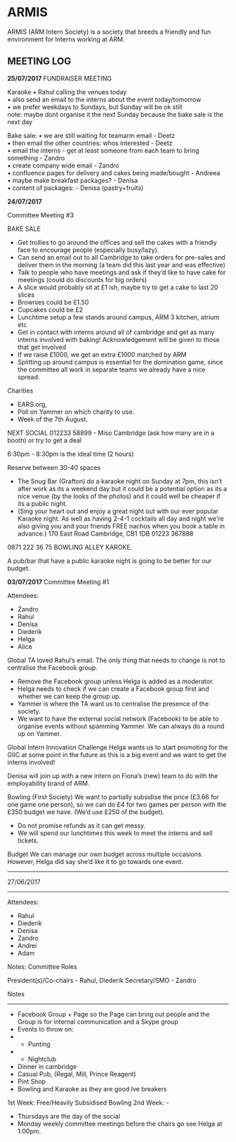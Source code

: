 # ARMIS
ARMIS (ARM Intern Society) is a society that breeds a friendly and fun environment for Interns working at ARM.

MEETING LOG
----------------------------------------

**25/07/2017**
FUNDRAISER MEETING

Karaoke
•	Rahul calling the venues today  
•	also send an email to the interns about the  event today/tomorrow  
•	we prefer weekdays to Sundays, but Sunday will be ok still  
note: maybe dont organise it the next Sunday because the bake sale is the next day  

Bake sale:
•	we are still waiting for teamarm email - Deetz  
•	then email the other countries: whos interested - Deetz  
•	email the interns - get at least someone from each team to bring something - Zandro  
•	create company wide email - Zandro  
•	confluence pages for delivery and cakes being made/bought - Andreea  
•	maybe make breakfast packages? - Denisa   
•	content of packages: - Denisa (pastry+fruits)  


**24/07/2017**

Committee Meeting #3

BAKE SALE
- Get trollies to go around the offices and sell the cakes with a friendly face to encourage people (especially busy/lazy).
- Can send an email out to all Cambridge to take orders for pre-sales and deliver them in the morning (a team did this last year and was effective)
- Talk to people who have meetings and ask if they’d like to have cake for meetings (could do discounts for big orders)
- A slice would probably sit at £1 ish, maybe try to get a cake to last 20 slices
- Brownies could be £1.50
- Cupcakes could be £2
- Lunchtime setup a few stands around campus, ARM 3 kitchen, atrium etc
- Get in contact with interns around all of cambridge and get as many interns involved with baking! Acknowledgement will be given to those that get involved
- If we raise £1000, we get an extra £1000 matched by ARM
- Splitting up around campus is essential for the domination game, since the committee all work in separate teams we already have a nice spread.

Charities
- EARS.org,
- Poll on Yammer on which charity to use. 
- Week of the 7th August. 



NEXT SOCIAL
012233 58899 - Miso Cambridge (ask how many are in a booth) or try to get a deal

6:30pm - 8:30pm is the ideal time (2 hours)

Reserve between 30-40 spaces

- The Snug Bar (Grafton) do a karaoke night on Sunday at 7pm, this isn’t after work as its a weekend day but it could be a potential option as its a nice venue (by the looks of the photos) and it could well be cheaper if its a public night.
- (Sing your heart out and enjoy a great night out with our ever popular Karaoke night. As well as having 2-4-1 cocktails all day and night we're also giving you and your friends FREE nachos when you book a table in advance.)
170 East Road
Cambridge, CB1 1DB
01223 367888

0871 222 36 75 BOWLING ALLEY KAROKE. 

A pub/bar that have a public karaoke night is going to be better for our budget. 

**03/07/2017**
Committee Meeting #1

Attendees:
* Zandro
* Rahul
* Denisa
* Diederik
* Helga
* Alice

Global TA loved Rahul’s email. The only thing that needs to change is not to centralise the Facebook group. 
- Remove the Facebook group unless Helga is added as a moderator.
- Helga needs to check if we can create a Facebook group first and whether we can keep the group up.
- Yammer is where the TA want us to centralise the presence of the society.
- We want to have the external social network (Facebook) to be able to organise events without spamming Yammer. We can always do a round up on Yammer.

Global Intern Innovation Challenge
Helga wants us to start promoting for the GIIC at some point in the future as this is a big event and we want to get the interns involved!

Denisa will join up with a new intern on Fiona’s (new) team to do with the employability brand of ARM.

Bowling (First Society)
We want to partially subsidise the price (£3.66 for one game one person), so we can do £4 for two games per person with the £350 budget we have. (We’d use £250 of the budget).
- Do not promise refunds as it can get messy.
- We will spend our lunchtimes this week to meet the interns and sell tickets.

Budget
We can manage our own budget across multiple occasions. However, Helga did say she’d like it to go towards one event.

------------------------------------------------------------------------------------------------------------------------------

27/06/2017
     
----
Attendees:
  - Rahul
  - Diederik
  - Denisa
  - Zandro
  - Andrei
  - Adam
  
Notes:
Committee Roles

President(s)/Co-chairs - Rahul, Diederik
Secretary/SMO - Zandro


Notes
__________

* Facebook Group + Page so the Page can bring out people and the Group is for internal communication and a Skype group
* Events to throw on:
* - Punting
* - Nightclub
* Dinner in cambridge
* Casual Pub, (Regal, Mill, Prince Reagent)
* Pint Shop
* Bowling and Karaoke as they are good Ive breakers

1st Week: Free/Heavily Subsidised Bowling 
2nd Week: - 

* Thursdays are the day of the social 
* Monday weekly committee meetings before the chairs go see Helga at 1:00pm.
